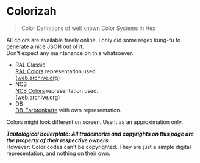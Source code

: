 # Colorizah
> Color Definitions of well known Color Systems in Hex

All colors are available freely online. I only did some regex kung-fu to generate a nice JSON out of it.  
Don't expect any maintenance on this whatsoever.

- RAL Classic  
[RAL Colors](https://www.ral-farben.de/alle-ral-farben) representation used.  
([web.archive.org](https://web.archive.org/web/20210520000243/https://www.ral-farben.de/alle-ral-farben))
- NCS  
[NCS Colors](https://www.magasindepeinture.ch/de/online-farbkarte-ncs.html) representation used.  
([web.archive.org](https://web.archive.org/web/20210520000328/https://www.magasindepeinture.ch/de/online-farbkarte-ncs.html))
- DB  
[DB-Farbtonkarte](https://de.wikipedia.org/wiki/DB-Farbtonkarte) with own representation.

Colors might look different on screen. Use it as an approximation only.

***Tautological boilerplate: All trademarks and copyrights on this page are the property of their respective owners.***  
However: Color codes can't be copyrighted. They are just a simple digital representation, and nothing on their own.

